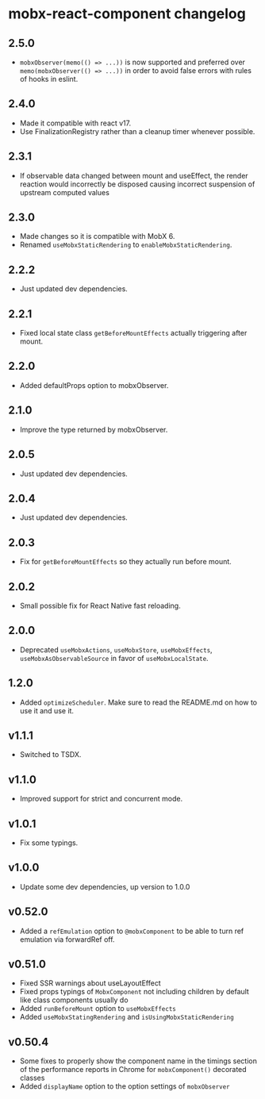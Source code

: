 # mobx-react-component changelog

## 2.5.0

-   `mobxObserver(memo(() => ...))` is now supported and preferred over `memo(mobxObserver(() => ...))` in order to avoid false errors with rules of hooks in eslint.

## 2.4.0

-   Made it compatible with react v17.
-   Use FinalizationRegistry rather than a cleanup timer whenever possible.

## 2.3.1

-   If observable data changed between mount and useEffect, the render reaction would incorrectly be disposed causing incorrect suspension of upstream computed values

## 2.3.0

-   Made changes so it is compatible with MobX 6.
-   Renamed `useMobxStaticRendering` to `enableMobxStaticRendering`.

## 2.2.2

-   Just updated dev dependencies.

## 2.2.1

-   Fixed local state class `getBeforeMountEffects` actually triggering after mount.

## 2.2.0

-   Added defaultProps option to mobxObserver.

## 2.1.0

-   Improve the type returned by mobxObserver.

## 2.0.5

-   Just updated dev dependencies.

## 2.0.4

-   Just updated dev dependencies.

## 2.0.3

-   Fix for `getBeforeMountEffects` so they actually run before mount.

## 2.0.2

-   Small possible fix for React Native fast reloading.

## 2.0.0

-   Deprecated `useMobxActions`, `useMobxStore`, `useMobxEffects`, `useMobxAsObservableSource` in favor of `useMobxLocalState`.

## 1.2.0

-   Added `optimizeScheduler`. Make sure to read the README.md on how to use it and use it.

## v1.1.1

-   Switched to TSDX.

## v1.1.0

-   Improved support for strict and concurrent mode.

## v1.0.1

-   Fix some typings.

## v1.0.0

-   Update some dev dependencies, up version to 1.0.0

## v0.52.0

-   Added a `refEmulation` option to `@mobxComponent` to be able to turn ref emulation via forwardRef off.

## v0.51.0

-   Fixed SSR warnings about useLayoutEffect
-   Fixed props typings of `MobxComponent` not including children by default like class components usually do
-   Added `runBeforeMount` option to `useMobxEffects`
-   Added `useMobxStatingRendering` and `isUsingMobxStaticRendering`

## v0.50.4

-   Some fixes to properly show the component name in the timings section of the performance reports in Chrome for `mobxComponent()` decorated classes
-   Added `displayName` option to the option settings of `mobxObserver`
